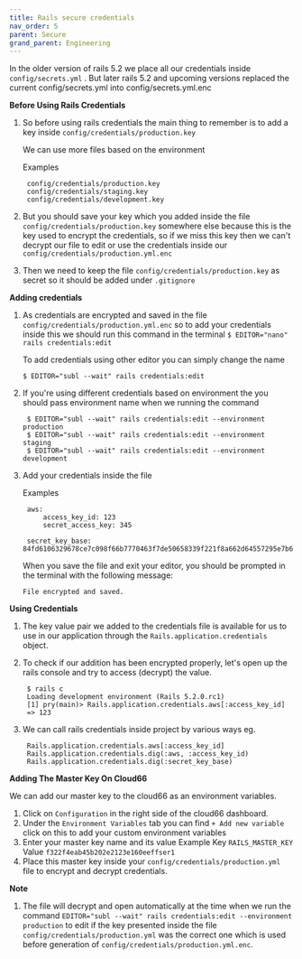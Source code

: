 ```yaml
---
title: Rails secure credentials
nav_order: 5
parent: Secure
grand_parent: Engineering
---
```

In the older version of rails 5.2 we place all our credentials inside  `config/secrets.yml` . But later rails 5.2 and upcoming versions replaced the current config/secrets.yml into config/secrets.yml.enc

**Before Using Rails Credentials**

1. So before using rails credentials the main thing to remember is to add a key inside `config/credentials/production.key` 

	We can use more files based on the environment

	Examples

		config/credentials/production.key
		config/credentials/staging.key
		config/credentials/development.key

2. But you should save your key which you added inside the file `config/credentials/production.key` somewhere else because this is the key used to encrypt the credentials, so if we miss this key then we can't decrypt our file to edit or use the credentials inside our `config/credentials/production.yml.enc`   
3. Then we need to keep the file `config/credentials/production.key` as secret so it should be added under `.gitignore` 

**Adding credentials**

1. As credentials are encrypted and saved in the file `config/credentials/production.yml.enc` so to add your credentials inside this we should run this command in the terminal
	`$ EDITOR="nano" rails credentials:edit`

	To add credentials using other editor you can simply change the name

	`$ EDITOR="subl --wait" rails credentials:edit`

2. If you're using different credentials based on environment the you should pass environment name when we running the command

		$ EDITOR="subl --wait" rails credentials:edit --environment production
		$ EDITOR="subl --wait" rails credentials:edit --environment staging
		$ EDITOR="subl --wait" rails credentials:edit --environment development

3. Add your credentials inside the file

	Examples

		aws:
			access_key_id: 123
			secret_access_key: 345
			
		secret_key_base: 84fd6106329678ce7c098f66b7770463f7de50658339f221f8a662d64557295e7b6977c32cba10a00a573868799d9adb04f6e783acc31ef56704161572d9ee3b

	When you save the file and exit your editor, you should be prompted in the terminal with the following message:

	`File encrypted and saved.`

**Using Credentials**
1. The key value pair we added to the credentials file is available for us to use in our application through the `Rails.application.credentials` object.

2. To check if our addition has been encrypted properly, let's open up the rails console and try to access (decrypt) the value.
		
		$ rails c
		Loading development environment (Rails 5.2.0.rc1)
		[1] pry(main)> Rails.application.credentials.aws[:access_key_id]
		=> 123

3. We can call rails credentials inside  project by various ways
	eg. 

		Rails.application.credentials.aws[:access_key_id]
		Rails.application.credentials.dig(:aws, :access_key_id) 
		Rails.application.credentials.dig(:secret_key_base)

**Adding The Master Key On Cloud66**

We can add our master key to the cloud66 as an environment variables. 
1. Click on `Configuration` in the right side of the cloud66 dashboard.
2. Under the `Environment Variables` tab you can find `+ Add new variable` click on this to add your custom environment variables
3. Enter your master key name and its value
	Example
		Key `RAILS_MASTER_KEY`
		Value `f322f4eab45b202e2123e160eeffser1`
4. Place this master key inside your `config/credentials/production.yml` file to encrypt and decrypt credentials.

**Note**
1. The file will decrypt and open automatically at the time when we run the command `EDITOR="subl --wait" rails credentials:edit --environment production` to edit if the key presented inside the file `config/credentials/production.yml` was the correct one which is used before generation of `config/credentials/production.yml.enc`.